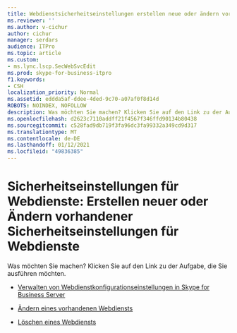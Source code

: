 ```yaml
---
title: Webdienstsicherheitseinstellungen erstellen neue oder ändern vorhandene
ms.reviewer: ''
ms.author: v-cichur
author: cichur
manager: serdars
audience: ITPro
ms.topic: article
ms.custom:
- ms.lync.lscp.SecWebSvcEdit
ms.prod: skype-for-business-itpro
f1.keywords:
- CSH
localization_priority: Normal
ms.assetid: eddda5af-ddee-4ded-9c70-a07af0f8d14d
ROBOTS: NOINDEX, NOFOLLOW
description: Was möchten Sie machen? Klicken Sie auf den Link zu der Aufgabe, die Sie ausführen möchten.
ms.openlocfilehash: d2623c7110addff21f4567f346ffd90134b80438
ms.sourcegitcommit: c528fad9db719f3fa96dc3fa99332a349cd9d317
ms.translationtype: MT
ms.contentlocale: de-DE
ms.lasthandoff: 01/12/2021
ms.locfileid: "49836385"
---
```

# <a name="web-service-security-settings-create-new-or-modify-existing"></a>Sicherheitseinstellungen für Webdienste: Erstellen neuer oder Ändern vorhandener Sicherheitseinstellungen für Webdienste

Was möchten Sie machen? Klicken Sie auf den Link zu der Aufgabe, die Sie ausführen möchten.

- [Verwalten von Webdienstkonfigurationseinstellungen in Skype for Business Server](../../../manage/authentication/web-service-configuration-settings.md)

- [Ändern eines vorhandenen Webdiensts](https://technet.microsoft.com/library/bd9c7aa5-d31c-4fab-b31d-8baae26b1296.aspx)

- [Löschen eines Webdiensts](https://technet.microsoft.com/library/c2b96f4c-4b07-48e6-9ca6-55bc0e0cf5a1.aspx)



